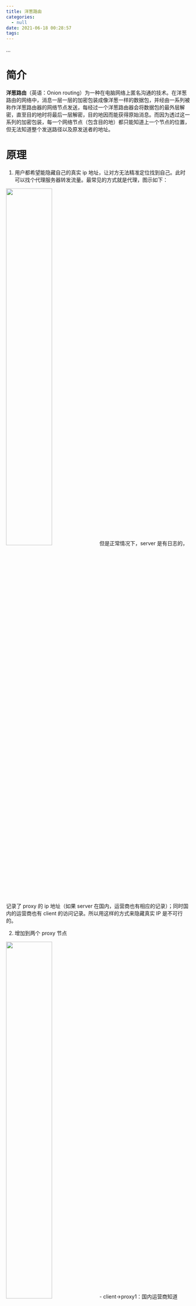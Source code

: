 ```yaml
---
title: 洋葱路由
categories:
  - null
date: 2021-06-18 00:28:57
tags:
---
```

...
<!-- more -->

# 简介
**洋葱路由**（英语：Onion routing）为一种在电脑网络上匿名沟通的技术。在洋葱路由的网络中，消息一层一层的加密包装成像洋葱一样的数据包，并经由一系列被称作洋葱路由器的网络节点发送，每经过一个洋葱路由器会将数据包的最外层解密，直至目的地时将最后一层解密，目的地因而能获得原始消息。而因为透过这一系列的加密包装，每一个网络节点（包含目的地）都只能知道上一个节点的位置，但无法知道整个发送路径以及原发送者的地址。

# 原理
1. 用户都希望能隐藏自己的真实 ip 地址，让对方无法精准定位找到自己。此时可以找个代理服务器转发流量。最常见的方式就是代理，图示如下：
<img src="2.png" width="50%" height="50%" />
但是正常情况下，server 是有日志的，记录了 proxy 的 ip 地址（如果 server 在国内，运营商也有相应的记录）；同时国内的运营商也有 client 的访问记录。所以用这样的方式来隐藏真实 IP 是不可行的。

2. 增加到两个 proxy 节点
<img src="3.png" width="50%" height="50%" />
  - client->proxy1：国内运营商知道 client 给 proxy1 发数据了
  - proxy1->proxy2：由于两个节点都在海外，正常情况下，国内运营商是不知道这层代理关系的
  - proxy2->server：正常情况下，server 有日志记录；如果 server 在国内，国内的运营商也有记录
  - 关键的是 proxy1->proxy2：别人无法拿到这两个节点的数据，所以不好追查

3. 既然两个 proxy 已经不好追查了，那么继续增加 proxy 节点到 3 个，如实现了匿名通信的自由软件 tor
简单的核心原理：
<img src="4.png" width="50%" height="50%" />
- 使用 tor 浏览器访问网页，除了走正常的 http/https 协议的流程外，tor 还需要先访问目录服务器，从目录服务器拿到中继服务器的地址和公钥（这是 tor 的致命问题之一：目录服务器的数量有限，一旦屏蔽目录服务器，tor 浏览器就用不了了）src/app/config/ 这里面存放了主备用目录服务器的 ip 地址、端口和 id
![](5.png)
- 再通过中继服务器层层加密并转发流量。（使用非对称加密）
- 建立通信的过程
  1. 客户端与目录服务器建立链接，并从目录服务器中选取一个时延最低的服务器作为第一个中继服务器OR1；
  2. 客户端向OR1发送一个请求建链请求，OR1验证完客户端的合法性后生成一对密钥（公钥pubkey_OR1_Client、私钥prikey_OR1_Client）,然后将公钥pubkey_OR1_Client发回给客户端（至此，客户端成功的建立了其与OR1的通信链路）；
  3. 客户端又从目录服务器中选择一个时延最低的中继服务器OR2，并向OR1发送一个数据包：使用pubkey_OR1_Client加密OR2的地址；
  4. OR1收到数据包后使用prikey_OR1_Client解开数据包，发现是一个让其自身与另外一个服务器OR2建立链接的请求，那么OR1重复步骤2与OR2建立链接，并将OR2返回的OR1与OR2链路的公钥pubkey_OR1_OR2返回给客户端；
  5. 客户端重复步骤3、4，建立OR2与OR3之间的通信链路，并接收到OR2与OR3之间链路的公钥pubkey_OR2_OR3；
  6. 至此，客户端与3个中继服务器之间的链路/circuit已经成功建立，客户端拥有3把公钥：pubkey_Client_OR1、pubkey_OR1_OR2、pubkey_OR2_OR3。
- 通信链路建立了，接下来该发数据了：
  1. 客户端将要发送的数据（data）经过3层加密包裹：*第一层：使用pubkey_OR2_OR3加密data：pubkey_OR2_OR3(data)；*第二层：使用pubkey_OR1_OR2加密第一层加密后的数据：pubkey_OR1_OR2(pubkey_OR2_OR3(data))；*第三层：使用pubkey_Client_OR1加密第二层机密后的数据：
  `pubkey_Client_OR1(pubkey_OR1_OR2(pubkey_OR2_OR3(data)))；`
  2. OR1收到客户端发来的数据后使用其与Client链路的私钥prikey_Client_OR1解开数据包，发现数据包是发往OR2的，那么OR1就将解开后的数据包发送给OR2；
  3. OR2收到OR1发来的数据包重复OR1的步骤：将接收的数据包解开发往OR3；
  4. OR3收到数据包后，使用prikey_OR2_OR3解开数据包，这个时候的数据包是客户端要发往目的服务器的真实数据包data。此时，OR3就将data路由给目标服务器。
  5. 这就是洋葱名称的来源：数据被公钥层层加密发送。每个中继节点收到数据后都用自己保存的私钥层层解密，直到看到最终的目的数据包；
  <img src="1.png" width="50%" height="50%" />

# 缺点
- 并不是绝对的安全，因为最后一个节点和目的节点的链路是公开透明的。
- 长时间用同一条链路，也容易通过类似超级ping的工具猜出真实的ip地址，所以tor会不定时更换链路
  <img src="6.png" width="50%" height="50%" />
比较明显的特征如下：
- TCP前面3次握手后建立连接
- 然后发送4个数据包，每个包的格式、长度完全一样
这也是tor的弱点之一： 浏览器和osbf之间的通信格式是固定的，很容易通过机器学习的模型、甚至是人为预设的规则检测到。
![](7.png)

# 大蒜路由I2P
tor是匿名通信的鼻祖，但还是有比较明显的缺陷：
（1）上面提到的目录服务器。一旦被防火墙ban，tor浏览器分分钟失效
（2）一旦建立通信连接，双方用这条线路互相传数据；使用时间稍微长一点的话，有一定的概率被猜到； 
为了解决这些痛点，大蒜路由孕育而生！
I2P使用 Kad 算法（用过电驴或电骡的网友应该听说过）来获取网络节点的信息，将传输的原始数据拆散为加密数据包通过多条隧道交叉疏散传递，其优势如下：
- 不需要目录服务器，不用担心被防火墙“卡脖子”
- Kad算法拿到的节点信息只是整个 I2P 网络的一小部分
- 每一台运行 I2P 的主机都可以成为中继，帮别人转发数据（类似于 P2P 下载）。防火墙不太可能会将所有的I2P节点都加入黑名单ban掉！
- 上传与下载（也就是双方互相通信）的隧道相互独立而且两个方向上的隧道数量都可能>1；如下图所示：比如A到E走蓝色隧道，E到A走红色隧道，并且隧道还有可能不止1条，增加了追踪的难度！
<img src="8.png" width="50%" height="50%" />

参考：
1. [洋葱路由-WikiPedia](https://zh.wikipedia.org/wiki/%E6%B4%8B%E8%91%B1%E8%B7%AF%E7%94%B1)
2. [匿名网络通信-博客园](https://www.cnblogs.com/theseventhson/p/14416115.html)